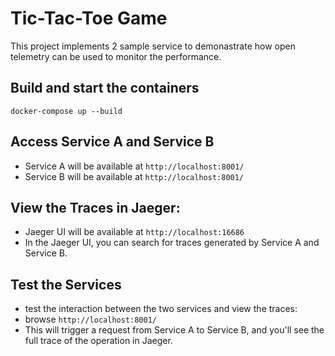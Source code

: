 
# Tic-Tac-Toe Game

This project implements 2 sample service to demonastrate how open telemetry can be used to monitor the performance.

## Build and start the containers

```docker-compose up --build```

## Access Service A and Service B

- Service A will be available at `http://localhost:8001/`
- Service B will be available at `http://localhost:8001/`

## View the Traces in Jaeger:

- Jaeger UI will be available at `http://localhost:16686`
- In the Jaeger UI, you can search for traces generated by Service A and Service B.

## Test the Services

- test the interaction between the two services and view the traces:
- browse `http://localhost:8001/`
- This will trigger a request from Service A to Service B, and you'll see the full trace of the operation in Jaeger.
